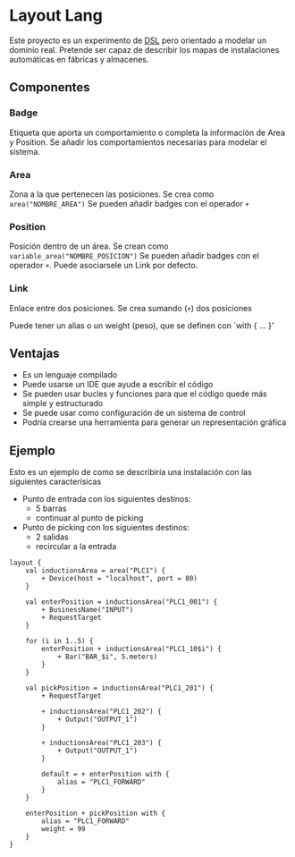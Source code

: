 # Layout Lang

Este proyecto es un experimento de [DSL](https://en.wikipedia.org/wiki/Domain-specific_language) 
pero orientado a modelar un dominio real. Pretende ser capaz de describir los mapas de instalaciones
automáticas en fábricas y almacenes.

## Componentes

### Badge
Etiqueta que aporta un comportamiento o completa la información de Area y Position.
Se añadir los comportamientos necesarias para modelar el sistema.

### Area
Zona a la que pertenecen las posiciones. Se crea como `area("NOMBRE_AREA")`
Se pueden añadir badges con el operador `+`

### Position
Posición dentro de un área. Se crean como `variable_area("NOMBRE_POSICION")`
Se pueden añadir badges con el operador `+`. Puede asociarsele un Link por defecto.

### Link
Enlace entre dos posiciones. Se crea sumando (`+`) dos posiciones 

Puede tener un alias o un weight (peso), que se definen con `with { ... }'

## Ventajas

- Es un lenguaje compilado
- Puede usarse un IDE que ayude a escribir el código
- Se pueden usar bucles y funciones para que el código quede más simple y estructurado
- Se puede usar como configuración de un sistema de control
- Podría crearse una herramienta para generar un representación gráfica

## Ejemplo

Esto es un ejemplo de como se describiría una instalación con las siguientes caracterísicas
 - Punto de entrada con los siguientes destinos:
    - 5 barras
    - continuar al punto de picking
 - Punto de picking con los siguientes destinos:
    - 2 salidas
    - recircular a la entrada
    

```
layout {
    val inductionsArea = area("PLC1") {
        + Device(host = "localhost", port = 80)
    }

    val enterPosition = inductionsArea("PLC1_001") {
        + BusinessName("INPUT")
        + RequestTarget
    }

    for (i in 1..5) {
        enterPosition + inductionsArea("PLC1_10$i") {
            + Bar("BAR_$i", 5.meters)
        }
    }

    val pickPosition = inductionsArea("PLC1_201") {
        + RequestTarget

        + inductionsArea("PLC1_202") {
            + Output("OUTPUT_1")
        }

        + inductionsArea("PLC1_203") {
            + Output("OUTPUT_1")
        }

        default = + enterPosition with {
            alias = "PLC1_FORWARD"
        }
    }

    enterPosition + pickPosition with {
        alias = "PLC1_FORWARD"
        weight = 99
    }
}
```




